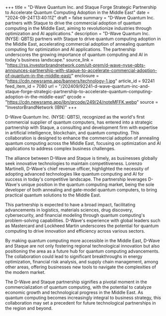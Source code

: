 +++
title = "D-Wave Quantum Inc. and Staque Forge Strategic Partnership to Accelerate Quantum Computing Adoption in the Middle East"
date = "2024-09-24T13:40:11Z"
draft = false
summary = "D-Wave Quantum Inc. partners with Staque to drive the commercial adoption of quantum computing in the Middle East, aiming to revolutionize industries through optimization and AI applications."
description = "D-Wave Quantum Inc. (NYSE: QBTS) partners with Staque to drive quantum computing adoption in the Middle East, accelerating commercial adoption of annealing quantum computing for optimization and AI applications. The partnership underscores the growing importance of quantum computing and AI in today's business landscape."
source_link = "https://rss.investorbrandnetwork.com/ult-prem/d-wave-nyse-qbts-announces-partnership-with-staque-to-accelerate-commercial-adoption-of-quantum-in-the-middle-east/"
enclosure = "https://cdn.newsramp.app/banners/technology-1.jpg"
article_id = 92241
feed_item_id = 7080
url = "/202409/92241-d-wave-quantum-inc-and-staque-forge-strategic-partnership-to-accelerate-quantum-computing-adoption-in-the-middle-east"
qrcode = "https://cdn.newsramp.app/ibn/qrcode/249/24/noteMFFK.webp"
source = "InvestorBrandNetwork (IBN)"
+++

<p>D-Wave Quantum Inc. (NYSE: QBTS), recognized as the world's first commercial supplier of quantum computers, has entered into a strategic partnership with Staque, a consulting and development firm with expertise in artificial intelligence, blockchain, and quantum computing. This collaboration is designed to enhance the commercial adoption of annealing quantum computing across the Middle East, focusing on optimization and AI applications to address complex business challenges.</p><p>The alliance between D-Wave and Staque is timely, as businesses globally seek innovative technologies to maintain competitiveness. Lorenzo Martinelli, D-Wave's chief revenue officer, highlighted the necessity of adopting advanced technologies like quantum computing and AI for success in today's competitive landscape. The partnership leverages D-Wave's unique position in the quantum computing market, being the sole developer of both annealing and gate-model quantum computers, to bring practical quantum solutions to the Middle East.</p><p>This partnership is expected to have a broad impact, facilitating advancements in logistics, materials sciences, drug discovery, cybersecurity, and financial modeling through quantum computing's problem-solving capabilities. D-Wave's experience with global leaders such as Mastercard and Lockheed Martin underscores the potential for quantum computing to drive innovation and efficiency across various sectors.</p><p>By making quantum computing more accessible in the Middle East, D-Wave and Staque are not only fostering regional technological innovation but also positioning the area as a future hub for quantum computing advancements. The collaboration could lead to significant breakthroughs in energy optimization, financial risk analysis, and supply chain management, among other areas, offering businesses new tools to navigate the complexities of the modern market.</p><p>The D-Wave and Staque partnership signifies a pivotal moment in the commercialization of quantum computing, with the potential to catalyze economic growth and technological progress in the Middle East. As quantum computing becomes increasingly integral to business strategy, this collaboration may set a precedent for future technological partnerships in the region and beyond.</p>